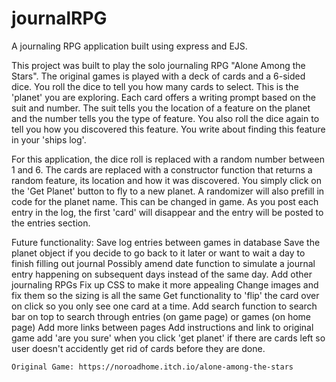# journalRPG
A journaling RPG application built using express and EJS.

This project was built to play the solo journaling RPG "Alone Among the Stars". The original games is played with a deck of cards and a 6-sided dice. You roll the dice to tell you how many cards to select. This is the 'planet' you are exploring. Each card offers a writing prompt based on the suit and number. The suit tells you the location of a feature on the planet and the number tells you the type of feature. You also roll the dice again to tell you how you discovered this feature. You write about finding this feature in your 'ships log'.

For this application, the dice roll is replaced with a random number between 1 and 6. The cards are replaced with a constructor function that returns a random feature, its location and how it was discovered. You simply click on the 'Get Planet' button to fly to a new planet. A randomizer will also prefill in code for the planet name. This can be changed in game. As you post each entry in the log, the first 'card' will disappear and the entry will be posted to the entries section. 

Future functionality: 
    Save log entries between games in database
    Save the planet object if you decide to go back to it later or want to wait a day to finish filling out journal
    Possibly amend date function to simulate a journal entry happening on subsequent days instead of the same day.
    Add other journaling RPGs
    Fix up CSS to make it more appealing
    Change images and fix them so the sizing is all the same
    Get functionality to 'flip' the card over on click so you only see one card at a time.
    Add search function to search bar on top to search through entries (on game page) or games (on home page)
    Add more links between pages
    Add instructions and link to original game
    add 'are you sure' when you click 'get planet' if there are cards left so user doesn't accidently get rid of cards before they are done.


    Original Game: https://noroadhome.itch.io/alone-among-the-stars
